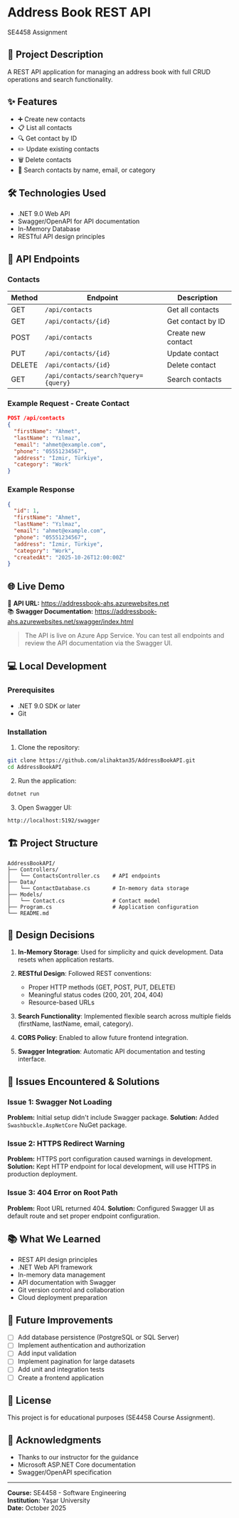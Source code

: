 # Address Book REST API

SE4458 Assignment

## 📝 Project Description
A REST API application for managing an address book with full CRUD operations and search functionality.

## ✨ Features
- ➕ Create new contacts
- 📋 List all contacts
- 🔍 Get contact by ID
- ✏️ Update existing contacts
- 🗑️ Delete contacts
- 🔎 Search contacts by name, email, or category

## 🛠️ Technologies Used
- .NET 9.0 Web API
- Swagger/OpenAPI for API documentation
- In-Memory Database
- RESTful API design principles

## 📡 API Endpoints

### Contacts

| Method | Endpoint | Description |
|--------|----------|-------------|
| GET | `/api/contacts` | Get all contacts |
| GET | `/api/contacts/{id}` | Get contact by ID |
| POST | `/api/contacts` | Create new contact |
| PUT | `/api/contacts/{id}` | Update contact |
| DELETE | `/api/contacts/{id}` | Delete contact |
| GET | `/api/contacts/search?query={query}` | Search contacts |

### Example Request - Create Contact
```json
POST /api/contacts
{
  "firstName": "Ahmet",
  "lastName": "Yılmaz",
  "email": "ahmet@example.com",
  "phone": "05551234567",
  "address": "İzmir, Türkiye",
  "category": "Work"
}
```

### Example Response
```json
{
  "id": 1,
  "firstName": "Ahmet",
  "lastName": "Yılmaz",
  "email": "ahmet@example.com",
  "phone": "05551234567",
  "address": "İzmir, Türkiye",
  "category": "Work",
  "createdAt": "2025-10-26T12:00:00Z"
}
```

## 🌐 Live Demo
🔗 **API URL:** https://addressbook-ahs.azurewebsites.net  
📚 **Swagger Documentation:** https://addressbook-ahs.azurewebsites.net/swagger/index.html

> The API is live on Azure App Service. You can test all endpoints and review the API documentation via the Swagger UI.

## 💻 Local Development

### Prerequisites
- .NET 9.0 SDK or later
- Git

### Installation

1. Clone the repository:
```bash
git clone https://github.com/alihaktan35/AddressBookAPI.git
cd AddressBookAPI
```

2. Run the application:
```bash
dotnet run
```

3. Open Swagger UI:
```
http://localhost:5192/swagger
```

## 🏗️ Project Structure
```
AddressBookAPI/
├── Controllers/
│   └── ContactsController.cs    # API endpoints
├── Data/
│   └── ContactDatabase.cs       # In-memory data storage
├── Models/
│   └── Contact.cs               # Contact model
├── Program.cs                   # Application configuration
└── README.md
```

## 🎯 Design Decisions

1. **In-Memory Storage**: Used for simplicity and quick development. Data resets when application restarts.

2. **RESTful Design**: Followed REST conventions:
   - Proper HTTP methods (GET, POST, PUT, DELETE)
   - Meaningful status codes (200, 201, 204, 404)
   - Resource-based URLs

3. **Search Functionality**: Implemented flexible search across multiple fields (firstName, lastName, email, category).

4. **CORS Policy**: Enabled to allow future frontend integration.

5. **Swagger Integration**: Automatic API documentation and testing interface.

## 🐛 Issues Encountered & Solutions

### Issue 1: Swagger Not Loading
**Problem:** Initial setup didn't include Swagger package.
**Solution:** Added `Swashbuckle.AspNetCore` NuGet package.

### Issue 2: HTTPS Redirect Warning
**Problem:** HTTPS port configuration caused warnings in development.
**Solution:** Kept HTTP endpoint for local development, will use HTTPS in production deployment.

### Issue 3: 404 Error on Root Path
**Problem:** Root URL returned 404.
**Solution:** Configured Swagger UI as default route and set proper endpoint configuration.

## 📚 What We Learned

- REST API design principles
- .NET Web API framework
- In-memory data management
- API documentation with Swagger
- Git version control and collaboration
- Cloud deployment preparation

## 🚀 Future Improvements

- [ ] Add database persistence (PostgreSQL or SQL Server)
- [ ] Implement authentication and authorization
- [ ] Add input validation
- [ ] Implement pagination for large datasets
- [ ] Add unit and integration tests
- [ ] Create a frontend application

## 📄 License
This project is for educational purposes (SE4458 Course Assignment).

## 🙏 Acknowledgments
- Thanks to our instructor for the guidance
- Microsoft ASP.NET Core documentation
- Swagger/OpenAPI specification

---

**Course:** SE4458 - Software Engineering  
**Institution:** Yaşar University  
**Date:** October 2025
